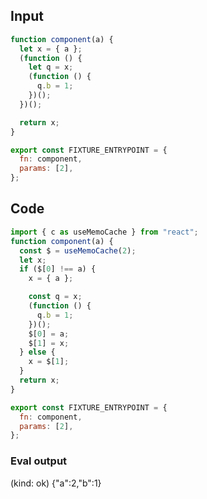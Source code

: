 
## Input

```javascript
function component(a) {
  let x = { a };
  (function () {
    let q = x;
    (function () {
      q.b = 1;
    })();
  })();

  return x;
}

export const FIXTURE_ENTRYPOINT = {
  fn: component,
  params: [2],
};

```

## Code

```javascript
import { c as useMemoCache } from "react";
function component(a) {
  const $ = useMemoCache(2);
  let x;
  if ($[0] !== a) {
    x = { a };

    const q = x;
    (function () {
      q.b = 1;
    })();
    $[0] = a;
    $[1] = x;
  } else {
    x = $[1];
  }
  return x;
}

export const FIXTURE_ENTRYPOINT = {
  fn: component,
  params: [2],
};

```
      
### Eval output
(kind: ok) {"a":2,"b":1}
